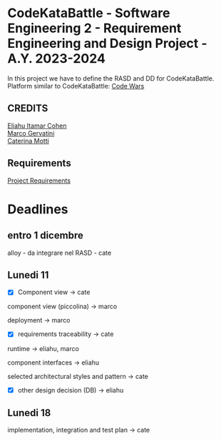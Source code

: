 # CodeKataBattle - Software Engineering 2 - Requirement Engineering and Design Project - A.Y. 2023-2024    
In this project we have to define the RASD and DD for CodeKataBattle.  
Platform similar to CodeKataBattle: [Code Wars](https://www.codewars.com/)  
## CREDITS  
[Eliahu Itamar Cohen](https://github.com/EliahuC)  
[Marco Gervatini](https://github.com/Shift007)  
[Caterina Motti](https://github.com/mttcrn)  

## Requirements
[Project Requirements](https://github.com/mttcrn/Cohen-Gervatini-Motti/blob/main/Assignment%20RDD%20AY%202023-2024.pdf)  

# Deadlines
## entro 1 dicembre 
alloy - da integrare nel RASD - cate

## Lunedi 11

- [x] Component view -> cate 

component view (piccolina) -> marco

deployment -> marco

- [x] requirements traceability -> cate

runtime -> eliahu, marco

component interfaces -> eliahu

selected architectural styles and pattern -> cate

- [x] other design decision (DB) -> eliahu

## Lunedi 18
implementation, integration and test plan -> cate


